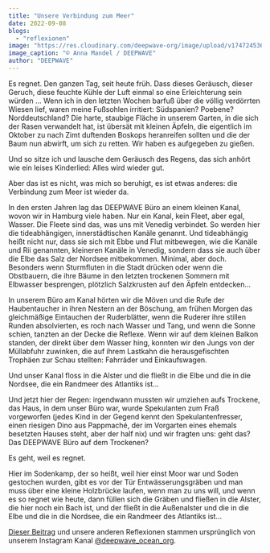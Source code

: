 ```yaml
---
title: "Unsere Verbindung zum Meer"
date: 2022-09-08
blogs: 
  - "reflexionen"
image: "https://res.cloudinary.com/deepwave-org/image/upload/v1747245366/deepwave.org/Screenshot-2023-11-30-163250.png"
image_caption: "© Anna Mandel / DEEPWAVE"
author: "DEEPWAVE"
---
```


Es regnet. Den ganzen Tag, seit heute früh. Dass dieses Geräusch, dieser Geruch, diese feuchte Kühle der Luft einmal so eine Erleichterung sein würden ... Wenn ich in den letzten Wochen barfuß über die völlig verdörrten Wiesen lief, waren meine Fußsohlen irritiert: Südspanien? Poebene? Norddeutschland? Die harte, staubige Fläche in unserem Garten, in die sich der Rasen verwandelt hat, ist übersät mit kleinen Äpfeln, die eigentlich im Oktober zu nach Zimt duftenden Boskops heranreifen sollten und die der Baum nun abwirft, um sich zu retten. Wir haben es aufgegeben zu gießen.

Und so sitze ich und lausche dem Geräusch des Regens, das sich anhört wie ein leises Kinderlied: Alles wird wieder gut.

Aber das ist es nicht, was mich so beruhigt, es ist etwas anderes: die Verbindung zum Meer ist wieder da.

In den ersten Jahren lag das DEEPWAVE Büro an einem kleinen Kanal, wovon wir in Hamburg viele haben. Nur ein Kanal, kein Fleet, aber egal, Wasser. Die Fleete sind das, was uns mit Venedig verbindet. So werden hier die tideabhängigen, innerstädtischen Kanäle genannt. Und tideabhängig heißt nicht nur, dass sie sich mit Ebbe und Flut mitbewegen, wie die Kanäle und Rii genannten, kleineren Kanäle in Venedig, sondern dass sie auch über die Elbe das Salz der Nordsee mitbekommen. Minimal, aber doch. Besonders wenn Sturmfluten in die Stadt drücken oder wenn die Obstbauern, die ihre Bäume in den letzten trockenen Sommern mit Elbwasser besprengen, plötzlich Salzkrusten auf den Äpfeln entdecken...

In unserem Büro am Kanal hörten wir die Möven und die Rufe der Haubentaucher in ihren Nestern an der Böschung, am frühen Morgen das gleichmäßige Eintauchen der Ruderblätter, wenn die Ruderer ihre stillen Runden absolvierten, es roch nach Wasser und Tang, und wenn die Sonne schien, tanzten an der Decke die Reflexe. Wenn wir auf dem kleinen Balkon standen, der direkt über dem Wasser hing, konnten wir den Jungs von der Müllabfuhr zuwinken, die auf ihrem Lastkahn die herausgefischten Trophäen zur Schau stellten: Fahrräder und Einkaufswagen.

Und unser Kanal floss in die Alster und die fließt in die Elbe und die in die Nordsee, die ein Randmeer des Atlantiks ist...

Und jetzt hier der Regen: irgendwann mussten wir umziehen aufs Trockene, das Haus, in dem unser Büro war, wurde Spekulanten zum Fraß vorgeworfen (jedes Kind in der Gegend kennt den Spekulantenfresser, einen riesigen Dino aus Pappmaché, der im Vorgarten eines ehemals besetzten Hauses steht, aber der half nix) und wir fragten uns: geht das? Das DEEPWAVE Büro auf dem Trockenen?

Es geht, weil es regnet.

Hier im Sodenkamp, der so heißt, weil hier einst Moor war und Soden gestochen wurden, gibt es vor der Tür Entwässerungsgräben und man muss über eine kleine Holzbrücke laufen, wenn man zu uns will, und wenn es so regnet wie heute, dann füllen sich die Gräben und fließen in die Alster, die hier noch ein Bach ist, und der fließt in die Außenalster und die in die Elbe und die in die Nordsee, die ein Randmeer des Atlantiks ist...

[Dieser Beitrag](https://www.instagram.com/p/CiQlnNtM7g9/) und unsere anderen Reflexionen stammen ursprünglich von unserem Instagram Kanal [@deepwave\_ocean\_org](https://www.instagram.com/deepwave_ocean_org/).
